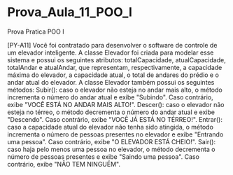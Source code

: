 # Prova_Aula_11_POO_I
Prova Pratica POO I

[PY-A11] Você foi contratado para desenvolver o software de controle de um elevador inteligente. A classe Elevador foi criada para modelar esse sistema e possui os seguintes atributos: totalCapacidade, atualCapacidade, totalAndar e atualAndar, que representam, respectivamente, a capacidade máxima do elevador, a capacidade atual, o total de andares do prédio e o andar atual do elevador.
A classe Elevador também possui os seguintes métodos:
Subir(): caso o elevador não esteja no andar mais alto, o método incrementa o número do andar atual e exibe "Subindo". Caso contrário, exibe "VOCÊ ESTÁ NO ANDAR MAIS ALTO!".
Descer(): caso o elevador não esteja no térreo, o método decrementa o número do andar atual e exibe "Descendo". Caso contrário, exibe "VOCÊ JÁ ESTÁ NO TÉRREO!".
Entrar(): caso a capacidade atual do elevador não tenha sido atingida, o método incrementa o número de pessoas presentes no elevador e exibe "Entrando uma pessoa". Caso contrário, exibe "O ELEVADOR ESTÁ CHEIO!".
Sair(): caso haja pelo menos uma pessoa no elevador, o método decrementa o número de pessoas presentes e exibe "Saindo uma pessoa". Caso contrário, exibe "NÃO TEM NINGUÉM".

